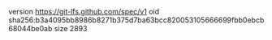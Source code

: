 version https://git-lfs.github.com/spec/v1
oid sha256:b3a4095bb8986b8271b375d7ba63bcc820053105666699fbb0ebcb68044be0ab
size 2893
